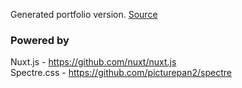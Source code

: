 Generated portfolio version. [Source](https://github.com/tsvetowntopalov/portfolio-source)

### Powered by

Nuxt.js - https://github.com/nuxt/nuxt.js<br>
Spectre.css - https://github.com/picturepan2/spectre
